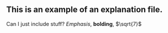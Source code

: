 ## This is an example of an explanation file.

Can I just include stuff? *Emphasis*, **bolding**, $\sqrt{7}$
